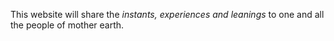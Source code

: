 This website will share the *instants, experiences and leanings* to one and all the people of mother earth.
